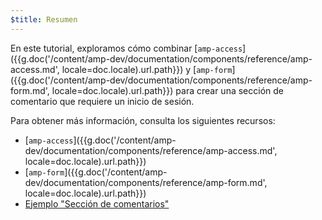 ```yaml
---
$title: Resumen
---
```

En este tutorial, exploramos cómo combinar [`amp-access`]({{g.doc('/content/amp-dev/documentation/components/reference/amp-access.md', locale=doc.locale).url.path}}) y [`amp-form`]({{g.doc('/content/amp-dev/documentation/components/reference/amp-form.md', locale=doc.locale).url.path}}) para crear una sección de comentario que requiere un inicio de sesión.

Para obtener más información, consulta los siguientes recursos:

- [`amp-access`]({{g.doc('/content/amp-dev/documentation/components/reference/amp-access.md', locale=doc.locale).url.path}})
- [`amp-form`]({{g.doc('/content/amp-dev/documentation/components/reference/amp-form.md', locale=doc.locale).url.path}})
- [Ejemplo "Sección de comentarios"](https://ampbyexample.com/samples_templates/comment_section/)
